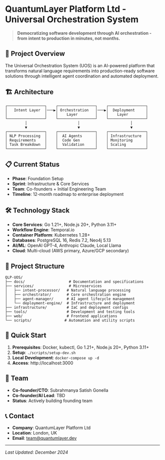 # QuantumLayer Platform Ltd - Universal Orchestration System

> **Democratizing software development through AI orchestration - from intent to production in minutes, not months.**

## 🚀 Project Overview

The Universal Orchestration System (UOS) is an AI-powered platform that transforms natural language requirements into production-ready software solutions through intelligent agent coordination and automated deployment.

## 🏗️ Architecture

```
┌─────────────────┐    ┌─────────────────┐    ┌─────────────────┐
│   Intent Layer  │───▶│ Orchestration   │───▶│  Deployment     │
│                 │    │    Layer        │    │    Layer        │
└─────────────────┘    └─────────────────┘    └─────────────────┘
         │                       │                       │
         ▼                       ▼                       ▼
┌─────────────────┐    ┌─────────────────┐    ┌─────────────────┐
│ NLP Processing  │    │  AI Agents      │    │ Infrastructure  │
│ Requirements    │    │  Code Gen       │    │ Monitoring      │
│ Task Breakdown  │    │  Validation     │    │ Scaling         │
└─────────────────┘    └─────────────────┘    └─────────────────┘
```

## 📋 Current Status

- **Phase**: Foundation Setup
- **Sprint**: Infrastructure & Core Services
- **Team**: Co-founders + Initial Engineering Team
- **Timeline**: 12-month roadmap to enterprise deployment

## 🛠️ Technology Stack

- **Core Services**: Go 1.21+, Node.js 20+, Python 3.11+
- **Workflow Engine**: Temporal.io
- **Container Platform**: Kubernetes 1.28+
- **Databases**: PostgreSQL 16, Redis 7.2, Neo4j 5.13
- **AI/ML**: OpenAI GPT-4, Anthropic Claude, Local Llama
- **Cloud**: Multi-cloud (AWS primary, Azure/GCP secondary)

## 📁 Project Structure

```
QLP-UOS/
├── docs/                    # Documentation and specifications
├── services/                # Microservices
│   ├── intent-processor/   # Natural language processing
│   ├── orchestrator/       # Core orchestration engine
│   ├── agent-manager/      # AI agent lifecycle management
│   └── deployment-engine/  # Infrastructure and deployment
├── infrastructure/         # IaC and deployment configs
├── tools/                  # Development and testing tools
├── web/                    # Frontend applications
└── scripts/               # Automation and utility scripts
```

## 🚀 Quick Start

1. **Prerequisites**: Docker, kubectl, Go 1.21+, Node.js 20+, Python 3.11+
2. **Setup**: `./scripts/setup-dev.sh`
3. **Local Development**: `docker-compose up -d`
4. **Access**: http://localhost:3000

## 👥 Team

- **Co-founder/CTO**: Subrahmanya Satish Gonella
- **Co-founder/AI Lead**: TBD
- **Status**: Actively building founding team

## 📞 Contact

- **Company**: QuantumLayer Platform Ltd
- **Location**: London, UK
- **Email**: team@quantumlayer.dev

---

*Last Updated: December 2024*
